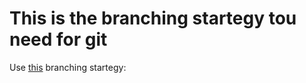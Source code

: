 # This is the branching startegy tou need for git


Use [this](https://nvie.com/posts/a-successful-git-branching-model/) branching startegy:


